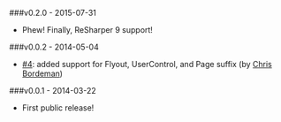 ###v0.2.0 - 2015-07-31
 - Phew! Finally, ReSharper 9 support!

###v0.0.2 - 2014-05-04
  - [#4](https://github.com/hmemcpy/ReSharper.Xao/pull/4): added support for Flyout, UserControl, and Page suffix (by [Chris Bordeman](https://github.com/cbordeman))

###v0.0.1 - 2014-03-22
  - First public release!

